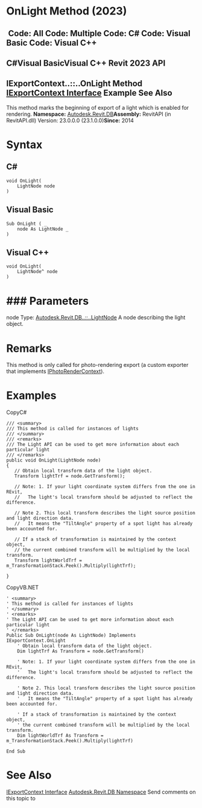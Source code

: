 # OnLight Method (2023)

﻿
 Code: All Code: Multiple Code: C# Code: Visual Basic Code: Visual C++   
---  
C#Visual BasicVisual C++
Revit 2023 API  
---  
IExportContext..::..OnLight Method   
[IExportContext Interface](7d0dc6df-db0e-6a07-3b42-8dde1bedb3c1.md "IExportContext Interface") Example See Also  
---  
This method marks the beginning of export of a light which is enabled for rendering. 
**Namespace:** [Autodesk.Revit.DB](87546ba7-461b-c646-cbb1-2cb8f5bff8b2.md "Autodesk.Revit.DB Namespace")**Assembly:** RevitAPI (in RevitAPI.dll) Version: 23.0.0.0 (23.1.0.0)**Since:** 2014 
# Syntax
C#  
---  
```text
void OnLight(
	LightNode node
)
```
  
Visual Basic  
---  
```text
Sub OnLight ( _
	node As LightNode _
)
```
  
Visual C++  
---  
```text
void OnLight(
	LightNode^ node
)
```
  
# ### Parameters
node
    Type: [Autodesk.Revit.DB..::..LightNode](3904e399-f67a-a111-d963-5f91665b233c.md "LightNode Class") A node describing the light object. 
# Remarks
This method is only called for photo-rendering export (a custom exporter that implements [IPhotoRenderContext](d09d4ea2-1090-f2b9-8073-5fb8a796babf.md "IPhotoRenderContext Interface")). 
# Examples
CopyC#
```text
/// <summary>
/// This method is called for instances of lights
/// </summary>
/// <remarks>
/// The Light API can be used to get more information about each particular light
/// </remarks>
public void OnLight(LightNode node)
{
   // Obtain local transform data of the light object.
   Transform lightTrf = node.GetTransform();

   // Note: 1. If your light coordinate system differs from the one in REvit, 
   //   The light's local transform should be adjusted to reflect the difference.

   // Note 2. This local transform describes the light source position and light direction data.
   //   It means the "TiltAngle" property of a spot light has already been accounted for.

   // If a stack of transformation is maintained by the context object,
   // the current combined transform will be multiplied by the local transform.
   Transform lightWorldTrf = m_TransformationStack.Peek().Multiply(lightTrf);

}
```

CopyVB.NET
```text
' <summary>
' This method is called for instances of lights
' </summary>
' <remarks>
' The Light API can be used to get more information about each particular light
' </remarks>
Public Sub OnLight(node As LightNode) Implements IExportContext.OnLight
    ' Obtain local transform data of the light object.
    Dim lightTrf As Transform = node.GetTransform()

    ' Note: 1. If your light coordinate system differs from the one in REvit, 
    '   The light's local transform should be adjusted to reflect the difference.

    ' Note 2. This local transform describes the light source position and light direction data.
    '   It means the "TiltAngle" property of a spot light has already been accounted for.

    ' If a stack of transformation is maintained by the context object,
    ' the current combined transform will be multiplied by the local transform.
    Dim lightWorldTrf As Transform = m_TransformationStack.Peek().Multiply(lightTrf)

End Sub
```

# See Also
[IExportContext Interface](7d0dc6df-db0e-6a07-3b42-8dde1bedb3c1.md "IExportContext Interface")
[Autodesk.Revit.DB Namespace](87546ba7-461b-c646-cbb1-2cb8f5bff8b2.md "Autodesk.Revit.DB Namespace")
Send comments on this topic to 